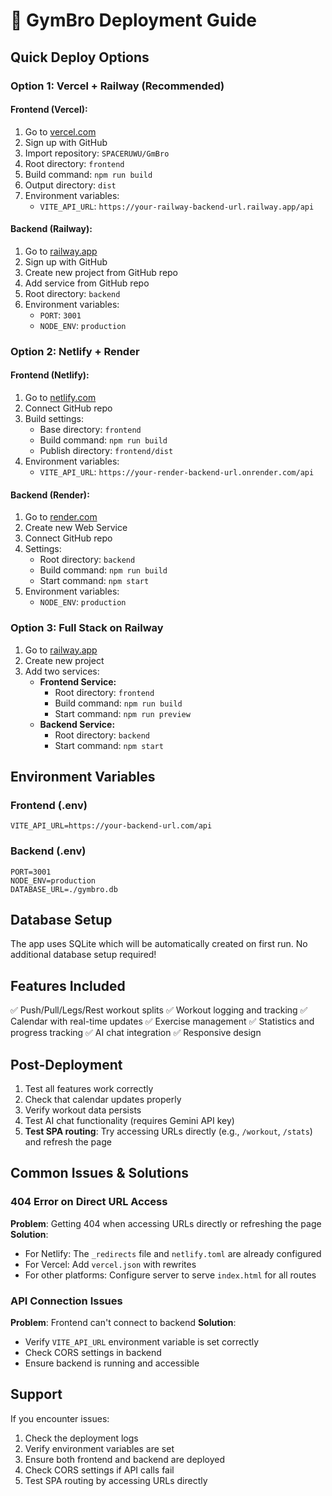 # 🚀 GymBro Deployment Guide

## Quick Deploy Options

### Option 1: Vercel + Railway (Recommended)

#### Frontend (Vercel):
1. Go to [vercel.com](https://vercel.com)
2. Sign up with GitHub
3. Import repository: `SPACERUWU/GmBro`
4. Root directory: `frontend`
5. Build command: `npm run build`
6. Output directory: `dist`
7. Environment variables:
   - `VITE_API_URL`: `https://your-railway-backend-url.railway.app/api`

#### Backend (Railway):
1. Go to [railway.app](https://railway.app)
2. Sign up with GitHub
3. Create new project from GitHub repo
4. Add service from GitHub repo
5. Root directory: `backend`
6. Environment variables:
   - `PORT`: `3001`
   - `NODE_ENV`: `production`

### Option 2: Netlify + Render

#### Frontend (Netlify):
1. Go to [netlify.com](https://netlify.com)
2. Connect GitHub repo
3. Build settings:
   - Base directory: `frontend`
   - Build command: `npm run build`
   - Publish directory: `frontend/dist`
4. Environment variables:
   - `VITE_API_URL`: `https://your-render-backend-url.onrender.com/api`

#### Backend (Render):
1. Go to [render.com](https://render.com)
2. Create new Web Service
3. Connect GitHub repo
4. Settings:
   - Root directory: `backend`
   - Build command: `npm run build`
   - Start command: `npm start`
5. Environment variables:
   - `NODE_ENV`: `production`

### Option 3: Full Stack on Railway

1. Go to [railway.app](https://railway.app)
2. Create new project
3. Add two services:
   - **Frontend Service:**
     - Root directory: `frontend`
     - Build command: `npm run build`
     - Start command: `npm run preview`
   - **Backend Service:**
     - Root directory: `backend`
     - Start command: `npm start`

## Environment Variables

### Frontend (.env)
```env
VITE_API_URL=https://your-backend-url.com/api
```

### Backend (.env)
```env
PORT=3001
NODE_ENV=production
DATABASE_URL=./gymbro.db
```

## Database Setup

The app uses SQLite which will be automatically created on first run. No additional database setup required!

## Features Included

✅ Push/Pull/Legs/Rest workout splits
✅ Workout logging and tracking
✅ Calendar with real-time updates
✅ Exercise management
✅ Statistics and progress tracking
✅ AI chat integration
✅ Responsive design

## Post-Deployment

1. Test all features work correctly
2. Check that calendar updates properly
3. Verify workout data persists
4. Test AI chat functionality (requires Gemini API key)
5. **Test SPA routing**: Try accessing URLs directly (e.g., `/workout`, `/stats`) and refresh the page

## Common Issues & Solutions

### 404 Error on Direct URL Access
**Problem**: Getting 404 when accessing URLs directly or refreshing the page
**Solution**: 
- For Netlify: The `_redirects` file and `netlify.toml` are already configured
- For Vercel: Add `vercel.json` with rewrites
- For other platforms: Configure server to serve `index.html` for all routes

### API Connection Issues
**Problem**: Frontend can't connect to backend
**Solution**: 
- Verify `VITE_API_URL` environment variable is set correctly
- Check CORS settings in backend
- Ensure backend is running and accessible

## Support

If you encounter issues:
1. Check the deployment logs
2. Verify environment variables are set
3. Ensure both frontend and backend are deployed
4. Check CORS settings if API calls fail
5. Test SPA routing by accessing URLs directly
